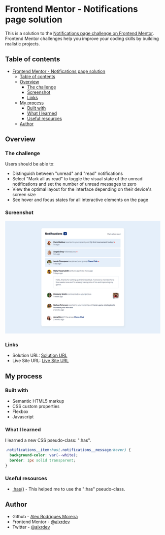 # Frontend Mentor - Notifications page solution

This is a solution to the [Notifications page challenge on Frontend Mentor](https://www.frontendmentor.io/challenges/notifications-page-DqK5QAmKbC). Frontend Mentor challenges help you improve your coding skills by building realistic projects.

## Table of contents

- [Frontend Mentor - Notifications page solution](#frontend-mentor---notifications-page-solution)
  - [Table of contents](#table-of-contents)
  - [Overview](#overview)
    - [The challenge](#the-challenge)
    - [Screenshot](#screenshot)
    - [Links](#links)
  - [My process](#my-process)
    - [Built with](#built-with)
    - [What I learned](#what-i-learned)
    - [Useful resources](#useful-resources)
  - [Author](#author)

## Overview

### The challenge

Users should be able to:

- Distinguish between "unread" and "read" notifications
- Select "Mark all as read" to toggle the visual state of the unread notifications and set the number of unread messages to zero
- View the optimal layout for the interface depending on their device's screen size
- See hover and focus states for all interactive elements on the page

### Screenshot

![](./screenshot.png)

### Links

- Solution URL: [Solution URL](https://www.frontendmentor.io/solutions/notifications-page-solution-JIrKGirJa1)
- Live Site URL: [Live Site URL](https://alxrdev.github.io/notifications-page/)

## My process

### Built with

- Semantic HTML5 markup
- CSS custom properties
- Flexbox
- Javascript

### What I learned

I learned a new CSS pseudo-class: ":has".

```css
.notifications__item:has(.notifications__message:hover) {
  background-color: var(--white);
  border: 1px solid transparent;
}
```

### Useful resources

- [:has()](https://developer.mozilla.org/en-US/docs/Web/CSS/:has) - This helped me to use the ":has" pseudo-class.

## Author

- Github - [Alex Rodrigues Moreira](https://www.github.com/alxrdev)
- Frontend Mentor - [@alxrdev](https://www.frontendmentor.io/profile/alxrdev)
- Twitter - [@alxrdev](https://www.twitter.com/alxrdev)
